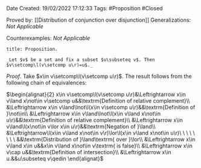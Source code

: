 <br />
<br />

Date Created: 19/02/2022 17:12:33
Tags: #Proposition #Closed 

Proved by: [[Distribution of conjunction over disjunction]]
Generalizations: _Not Applicable_

Counterexamples: _Not Applicable_

``` ad-Proposition
title: Proposition.

_Let $v$ be a set and fix a subset $u\subseteq v$. Then $v\setcomp\l(v\setcomp u\r)=u$._

```

_Proof_. Take $x\in v\setcomp\l(v\setcomp u\r)$. The result follows from the following chain of equivalences:

$\begin{alignat}{2}
    x\in v\setcomp\l(v\setcomp u\r)&\Leftrightarrow x\in v\land x\not\in v\setcomp u&&\textrm{Definition of relative complement}\\
    &\Leftrightarrow x\in v\land\lnot\l(x\in v\setcomp u\r)&&\textrm{Definition of }\not\in\\
    &\Leftrightarrow x\in v\land\lnot\l(x\in v\land x\not\in u\r)&&\textrm{Definition of relative complement}\\
    &\Leftrightarrow x\in v\land\l(x\not\in v\lor x\in u\r)&&\textrm{Negation of }\land\\
    &\Leftrightarrow\l(x\in v\land x\not\in v\r)\lor\l(x\in v\land x\not\in u\r)\ \ \ \ \ \ \ \ &&\textrm{Distribution of }\land\textrm{ over }\lor\\
    &\Leftrightarrow x\in v\land x\in u&&x\in v\land x\not\in v\textrm{ is false}\\
    &\Leftrightarrow x\in v\cap u&&\textrm{Definition of intersection}\\
    &\Leftrightarrow x\in u.&&u\subseteq v\qedin
\end{alignat}$
